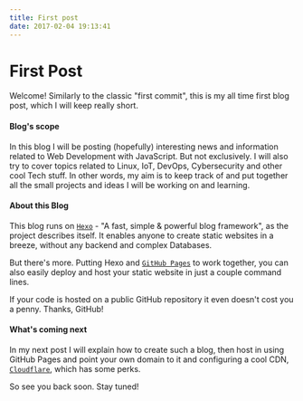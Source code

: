 ```yaml
---
title: First post
date: 2017-02-04 19:13:41
---
```

# First Post

Welcome!
Similarly to the classic "first commit", this is my all time first blog post, which I will keep really short.


#### Blog's scope

In this blog I will be posting (hopefully) interesting news and information related to Web Development with JavaScript. But not exclusively. I will also try to cover topics related to Linux, IoT, DevOps, Cybersecurity and other cool Tech stuff.
In other words, my aim is to keep track of and put together all the small projects and ideas I will be working on and learning.

#### About this Blog

This blog runs on [`Hexo`](https://hexo.io/) - "A fast, simple & powerful blog framework", as the project describes itself.
It enables anyone to create static websites in a breeze, without any backend and complex Databases.

But there's more. Putting Hexo and [`GitHub Pages`](https://pages.github.com)  to work together, you can also easily deploy and host your static website in just a couple command lines. 

If your code is hosted on a public GitHub repository it even doesn't cost you a penny. Thanks, GitHub!


#### What's coming next
In my next post I will explain how to create such a blog, then host in using GitHub Pages and point your own domain to it and configuring a cool CDN, [`Cloudflare`](https://www.cloudflare.com/), which has some perks. 

So see you back soon. Stay tuned!
